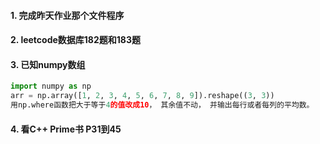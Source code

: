 #### 1. 完成昨天作业那个文件程序

#### 2. leetcode数据库182题和183题

#### 3. 已知numpy数组
```python
import numpy as np
arr = np.array([1, 2, 3, 4, 5, 6, 7, 8, 9]).reshape((3, 3))
用np.where函数把大于等于4的值改成10， 其余值不动， 并输出每行或者每列的平均数。
```

#### 4. 看C++ Prime书 P31到45